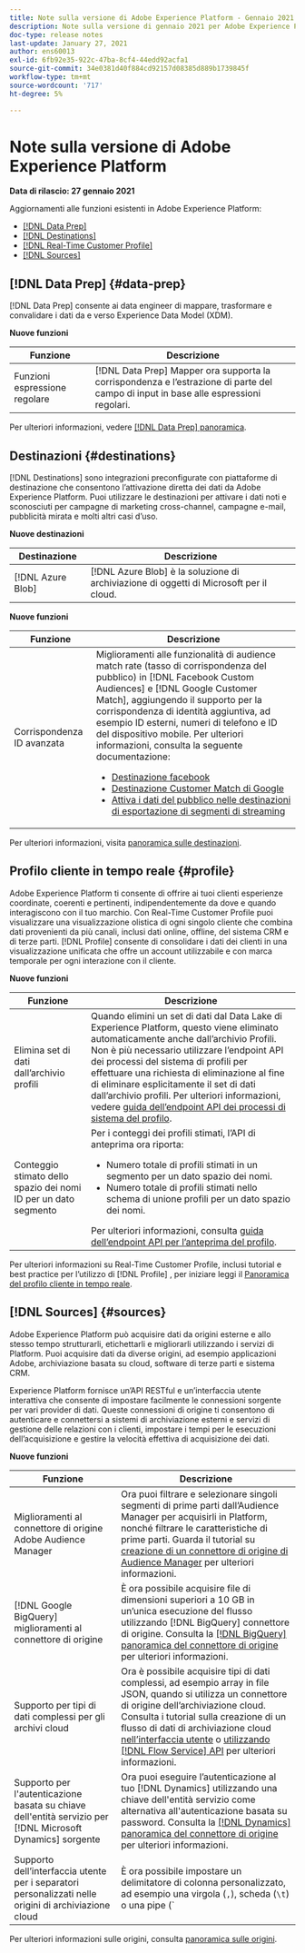 ```yaml
---
title: Note sulla versione di Adobe Experience Platform - Gennaio 2021
description: Note sulla versione di gennaio 2021 per Adobe Experience Platform.
doc-type: release notes
last-update: January 27, 2021
author: ens60013
exl-id: 6fb92e35-922c-47ba-8cf4-44edd92acfa1
source-git-commit: 34e0381d40f884cd92157d08385d889b1739845f
workflow-type: tm+mt
source-wordcount: '717'
ht-degree: 5%

---
```


# Note sulla versione di Adobe Experience Platform

**Data di rilascio: 27 gennaio 2021**

Aggiornamenti alle funzioni esistenti in Adobe Experience Platform:

- [[!DNL Data Prep]](#data-prep)
- [[!DNL Destinations]](#destinations)
- [[!DNL Real-Time Customer Profile]](#profile)
- [[!DNL Sources]](#sources)

## [!DNL Data Prep] {#data-prep}

[!DNL Data Prep] consente ai data engineer di mappare, trasformare e convalidare i dati da e verso Experience Data Model (XDM).

**Nuove funzioni**

| Funzione | Descrizione |
| ------- | ----------- |
| Funzioni espressione regolare | [!DNL Data Prep] Mapper ora supporta la corrispondenza e l’estrazione di parte del campo di input in base alle espressioni regolari. |

Per ulteriori informazioni, vedere [[!DNL Data Prep] panoramica](../../data-prep/home.md).

## Destinazioni {#destinations}

[!DNL Destinations] sono integrazioni preconfigurate con piattaforme di destinazione che consentono l’attivazione diretta dei dati da Adobe Experience Platform. Puoi utilizzare le destinazioni per attivare i dati noti e sconosciuti per campagne di marketing cross-channel, campagne e-mail, pubblicità mirata e molti altri casi d’uso.

**Nuove destinazioni**

| Destinazione | Descrizione |
| ----------- | ----------- |
| [!DNL Azure Blob] | [!DNL Azure Blob] è la soluzione di archiviazione di oggetti di Microsoft per il cloud. |

**Nuove funzioni**

| Funzione | Descrizione |
| ------- | ----------- |
| Corrispondenza ID avanzata | Miglioramenti alle funzionalità di audience match rate (tasso di corrispondenza del pubblico) in [!DNL Facebook Custom Audiences] e [!DNL Google Customer Match], aggiungendo il supporto per la corrispondenza di identità aggiuntiva, ad esempio ID esterni, numeri di telefono e ID del dispositivo mobile. Per ulteriori informazioni, consulta la seguente documentazione: <ul><li>[Destinazione facebook](../../destinations/catalog/social/facebook.md)</li><li>[Destinazione Customer Match di Google](../../destinations/catalog/advertising/google-customer-match.md)</li><li>[Attiva i dati del pubblico nelle destinazioni di esportazione di segmenti di streaming](../../destinations/ui/activate-segment-streaming-destinations.md)</li></ul> |

Per ulteriori informazioni, visita [panoramica sulle destinazioni](../../destinations/home.md).

## Profilo cliente in tempo reale {#profile}

Adobe Experience Platform ti consente di offrire ai tuoi clienti esperienze coordinate, coerenti e pertinenti, indipendentemente da dove e quando interagiscono con il tuo marchio. Con Real-Time Customer Profile puoi visualizzare una visualizzazione olistica di ogni singolo cliente che combina dati provenienti da più canali, inclusi dati online, offline, del sistema CRM e di terze parti. [!DNL Profile] consente di consolidare i dati dei clienti in una visualizzazione unificata che offre un account utilizzabile e con marca temporale per ogni interazione con il cliente.

**Nuove funzioni**

| Funzione | Descrizione |
| ------- | ----------- |
| Elimina set di dati dall’archivio profili | Quando elimini un set di dati dal Data Lake di Experience Platform, questo viene eliminato automaticamente anche dall’archivio Profili. Non è più necessario utilizzare l’endpoint API dei processi del sistema di profili per effettuare una richiesta di eliminazione al fine di eliminare esplicitamente il set di dati dall’archivio profili. Per ulteriori informazioni, vedere [guida dell’endpoint API dei processi di sistema del profilo](../../profile/api/profile-system-jobs.md). |
| Conteggio stimato dello spazio dei nomi ID per un dato segmento | Per i conteggi dei profili stimati, l’API di anteprima ora riporta:<ul><li>Numero totale di profili stimati in un segmento per un dato spazio dei nomi.</li><li>Numero totale di profili stimati nello schema di unione profili per un dato spazio dei nomi.</li></ul>Per ulteriori informazioni, consulta [guida dell’endpoint API per l’anteprima del profilo](../../profile/api/preview-sample-status.md). |

Per ulteriori informazioni su Real-Time Customer Profile, inclusi tutorial e best practice per l’utilizzo di [!DNL Profile] , per iniziare leggi il [Panoramica del profilo cliente in tempo reale](../../profile/home.md).

## [!DNL Sources] {#sources}

Adobe Experience Platform può acquisire dati da origini esterne e allo stesso tempo strutturarli, etichettarli e migliorarli utilizzando i servizi di Platform. Puoi acquisire dati da diverse origini, ad esempio applicazioni Adobe, archiviazione basata su cloud, software di terze parti e sistema CRM.

Experience Platform fornisce un’API RESTful e un’interfaccia utente interattiva che consente di impostare facilmente le connessioni sorgente per vari provider di dati. Queste connessioni di origine ti consentono di autenticare e connettersi a sistemi di archiviazione esterni e servizi di gestione delle relazioni con i clienti, impostare i tempi per le esecuzioni dell’acquisizione e gestire la velocità effettiva di acquisizione dei dati.

**Nuove funzioni**

| Funzione | Descrizione |
| ------- | ----------- |
| Miglioramenti al connettore di origine Adobe Audience Manager | Ora puoi filtrare e selezionare singoli segmenti di prime parti dall’Audience Manager per acquisirli in Platform, nonché filtrare le caratteristiche di prime parti. Guarda il tutorial su [creazione di un connettore di origine di Audience Manager](../../sources/tutorials/ui/create/adobe-applications/audience-manager.md) per ulteriori informazioni. |
| [!DNL Google BigQuery] miglioramenti al connettore di origine | È ora possibile acquisire file di dimensioni superiori a 10 GB in un’unica esecuzione del flusso utilizzando [!DNL BigQuery] connettore di origine. Consulta la [[!DNL BigQuery] panoramica del connettore di origine](../../sources/connectors/databases/bigquery.md) per ulteriori informazioni. |
| Supporto per tipi di dati complessi per gli archivi cloud | Ora è possibile acquisire tipi di dati complessi, ad esempio array in file JSON, quando si utilizza un connettore di origine dell’archiviazione cloud. Consulta i tutorial sulla creazione di un flusso di dati di archiviazione cloud [nell’interfaccia utente](../../sources/tutorials/ui/dataflow/batch/cloud-storage.md) o [utilizzando [!DNL Flow Service] API](../../sources/tutorials/api/collect/cloud-storage.md) per ulteriori informazioni. |
| Supporto per l&#39;autenticazione basata su chiave dell&#39;entità servizio per [!DNL Microsoft Dynamics] sorgente | Ora puoi eseguire l’autenticazione al tuo [!DNL Dynamics] utilizzando una chiave dell&#39;entità servizio come alternativa all&#39;autenticazione basata su password. Consulta la [[!DNL Dynamics] panoramica del connettore di origine](../../sources/connectors/crm/ms-dynamics.md) per ulteriori informazioni. |
| Supporto dell’interfaccia utente per i separatori personalizzati nelle origini di archiviazione cloud | È ora possibile impostare un delimitatore di colonna personalizzato, ad esempio una virgola (`,`), scheda (`\t`) o una pipe (`|`), per raccogliere i file delimitati nell’interfaccia utente. Guarda il tutorial su [creazione di un flusso di dati con un connettore di origine dell’archiviazione cloud](../../sources/tutorials/ui/dataflow/batch/cloud-storage.md) per ulteriori informazioni |

Per ulteriori informazioni sulle origini, consulta [panoramica sulle origini](../../sources/home.md).
